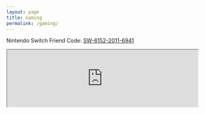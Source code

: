 ```yaml
---
layout: page
title: Gaming
permalink: /gaming/
---
```


Nintendo Switch Friend Code: [SW-6152-2011-6941]()

<iframe src="https://animalcrossingworld.com/animal-crossing-new-horizons-release-date-countdown/" width="500"></iframe>

